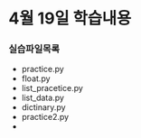 # 4월 19일 학습내용
### 실습파일목록
- practice.py
- float.py
- list_pracetice.py
- list_data.py
- dictinary.py
- practice2.py
- 
##  
### 

